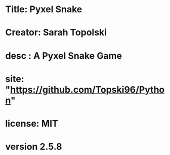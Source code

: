 # Title: Pyxel Snake
# Creator: Sarah Topolski
# desc : A Pyxel Snake Game
# site: "https://github.com/Topski96/Python"
# license: MIT
# version 2.5.8